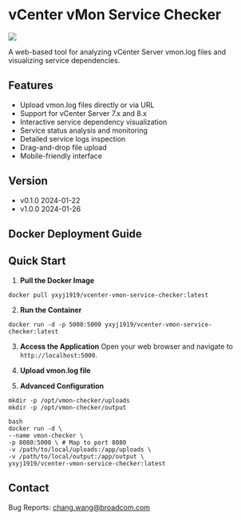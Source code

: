 # vCenter vMon Service Checker

![](https://yxyj1919-imagebed.oss-cn-beijing.aliyuncs.com/rocket-image/202501221626059.png)

A web-based tool for analyzing vCenter Server vmon.log files and visualizing service dependencies.

## Features

- Upload vmon.log files directly or via URL
- Support for vCenter Server 7.x and 8.x
- Interactive service dependency visualization
- Service status analysis and monitoring
- Detailed service logs inspection
- Drag-and-drop file upload
- Mobile-friendly interface

## Version
- v0.1.0 2024-01-22
- v1.0.0 2024-01-26 

## Docker Deployment Guide


## Quick Start

1. **Pull the Docker Image**
```
docker pull yxyj1919/vcenter-vmon-service-checker:latest
```
2. **Run the Container**
```
docker run -d -p 5000:5000 yxyj1919/vcenter-vmon-service-checker:latest
```
3. **Access the Application**
Open your web browser and navigate to `http://localhost:5000`.

4. **Upload vmon.log file**

5. **Advanced Configuration**
```
mkdir -p /opt/vmon-checker/uploads
mkdir -p /opt/vmon-checker/output
```
```
bash
docker run -d \
--name vmon-checker \
-p 8080:5000 \ # Map to port 8080
-v /path/to/local/uploads:/app/uploads \
-v /path/to/local/output:/app/output \
yxyj1919/vcenter-vmon-service-checker:latest
```
## Contact
Bug Reports: chang.wang@broadcom.com 
